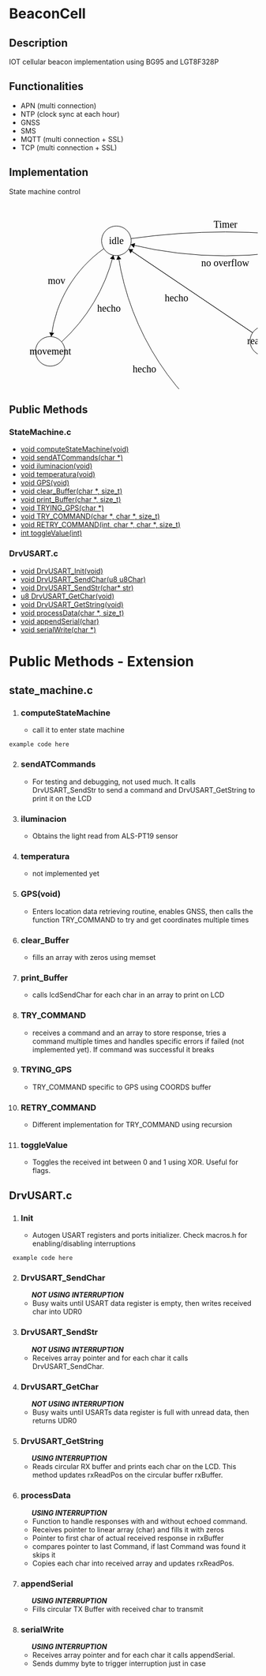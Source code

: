 # BeaconCell

## Description
IOT cellular beacon implementation using BG95 and LGT8F328P

## Functionalities

- APN (multi connection)
- NTP (clock sync at each hour)
- GNSS
- SMS
- MQTT (multi connection + SSL)
- TCP (multi connection + SSL)

## Implementation
State machine control

<?xml version="1.0" standalone="no"?>
<!DOCTYPE svg PUBLIC "-//W3C//DTD SVG 1.1//EN" "https://www.w3.org/Graphics/SVG/1.1/DTD/svg11.dtd">

<svg width="800" height="600" version="1.1" xmlns="http://www.w3.org/2000/svg">
	<ellipse stroke="black" stroke-width="1" fill="none" cx="217.5" cy="77.5" rx="30" ry="30"/>
	<text x="202.5" y="83.5" font-family="Times New Roman" font-size="20">idle</text>
	<ellipse stroke="black" stroke-width="1" fill="none" cx="518.5" cy="280.5" rx="30" ry="30"/>
	<text x="482.5" y="286.5" font-family="Times New Roman" font-size="20">read data</text>
	<ellipse stroke="black" stroke-width="1" fill="none" cx="495.5" cy="502.5" rx="30" ry="30"/>
	<text x="458.5" y="508.5" font-family="Times New Roman" font-size="20">send data</text>
	<ellipse stroke="black" stroke-width="1" fill="none" cx="659.5" cy="77.5" rx="30" ry="30"/>
	<text x="648.5" y="83.5" font-family="Times New Roman" font-size="20">rtc</text>
	<ellipse stroke="black" stroke-width="1" fill="none" cx="83.5" cy="301.5" rx="30" ry="30"/>
	<text x="41.5" y="307.5" font-family="Times New Roman" font-size="20">movement</text>
	<polygon stroke="black" stroke-width="1" points="493.628,263.726 242.372,94.274"/>
	<polygon fill="black" stroke-width="1" points="242.372,94.274 246.209,102.893 251.8,94.602"/>
	<text x="315.5" y="199.5" font-family="Times New Roman" font-size="20">hecho</text>
	<path stroke="black" stroke-width="1" fill="none" d="M 247.157,72.98 A 1368.327,1368.327 0 0 1 629.843,72.98"/>
	<polygon fill="black" stroke-width="1" points="629.843,72.98 622.621,66.91 621.223,76.812"/>
	<text x="414.5" y="50.5" font-family="Times New Roman" font-size="20">Timer</text>
	<path stroke="black" stroke-width="1" fill="none" d="M 630.475,85.078 A 817.544,817.544 0 0 1 246.525,85.078"/>
	<polygon fill="black" stroke-width="1" points="246.525,85.078 253.128,91.817 255.476,82.096"/>
	<text x="389.5" y="128.5" font-family="Times New Roman" font-size="20">no overflow</text>
	<polygon stroke="black" stroke-width="1" points="642.386,102.14 535.614,255.86"/>
	<polygon fill="black" stroke-width="1" points="535.614,255.86 544.285,252.142 536.071,246.438"/>
	<text x="594.5" y="198.5" font-family="Times New Roman" font-size="20">muestreo</text>
	<path stroke="black" stroke-width="1" fill="none" d="M 469.72,487.165 A 547.427,547.427 0 0 1 221.22,107.265"/>
	<polygon fill="black" stroke-width="1" points="221.22,107.265 217.486,115.929 227.372,114.417"/>
	<text x="250.5" y="343.5" font-family="Times New Roman" font-size="20">hecho</text>
	<path stroke="black" stroke-width="1" fill="none" d="M 675.802,102.666 A 270.951,270.951 0 0 1 524.481,494.808"/>
	<polygon fill="black" stroke-width="1" points="524.481,494.808 533.636,497.086 530.54,487.577"/>
	<text x="700.5" y="349.5" font-family="Times New Roman" font-size="20">envio</text>
	<path stroke="black" stroke-width="1" fill="none" d="M 211.361,106.856 A 356.263,356.263 0 0 1 106.463,282.208"/>
	<polygon fill="black" stroke-width="1" points="211.361,106.856 204.549,113.382 214.242,115.839"/>
	<text x="178.5" y="220.5" font-family="Times New Roman" font-size="20">hecho</text>
	<path stroke="black" stroke-width="1" fill="none" d="M 85.47,271.582 A 257.456,257.456 0 0 1 192.07,93.384"/>
	<polygon fill="black" stroke-width="1" points="85.47,271.582 91.421,264.262 81.498,263.025"/>
	<text x="78.5" y="164.5" font-family="Times New Roman" font-size="20">mov</text>
</svg>


## Public Methods

### StateMachine.c

* [void computeStateMachine(void)](#computeStateMachine)
* [void sendATCommands(char *)](#sendATCommands)
* [void iluminacion(void)](#iluminacion)
* [void temperatura(void)](#temperatura)
* [void GPS(void)](#GPS(void))
* [void clear_Buffer(char *, size_t)](#clear_Buffer)
* [void print_Buffer(char *, size_t)](#print_Buffer)
* [void TRYING_GPS(char *)](#TRYING_GPS)
* [void TRY_COMMAND(char *, char *, size_t)](#TRY_COMMAND)
* [void RETRY_COMMAND(int, char *, char *, size_t)](#RETRY_COMMAND)
* [int toggleValue(int)](#toggleValue)

### DrvUSART.c

* [void DrvUSART_Init(void)](#Init)
* [void DrvUSART_SendChar(u8 u8Char)](#DrvUSART_SendChar)
* [void DrvUSART_SendStr(char* str)](#DrvUSART_SendStr)
* [u8 DrvUSART_GetChar(void)](#DrvUSART_GetChar)
* [void DrvUSART_GetString(void)](#DrvUSART_GetString)
* [void processData(char *, size_t)](#processData)
* [void appendSerial(char)](#appendSerial)
* [void serialWrite(char *)](#serialWrite)


# Public Methods - Extension

## state_machine.c

1.  ### computeStateMachine
	* call it to enter state machine
```
example code here
```
2. ### sendATCommands
	* For testing and debugging, not used much. It calls DrvUSART_SendStr to send a command and DrvUSART_GetString to print it on the LCD
3. ### iluminacion
	* Obtains the light read from ALS-PT19 sensor 
4. ### temperatura
	* not implemented yet
5. ### GPS(void)
	* Enters location data retrieving routine, enables GNSS, then calls the function TRY_COMMAND to try and get coordinates multiple times
6. ### clear_Buffer
	* fills an array with zeros using memset
7. ### print_Buffer
	* calls lcdSendChar for each char in an array to print on LCD
8. ### TRY_COMMAND
	* receives a command and an array to store response, tries a command multiple times and handles specific errors if failed (not implemented yet). If command was successful it breaks
9. ### TRYING_GPS
	* TRY_COMMAND specific to GPS using COORDS buffer
10. ### RETRY_COMMAND
	* Different implementation for TRY_COMMAND using recursion
11. ### toggleValue
	* Toggles the received int between 0 and 1 using XOR. Useful for flags.

## DrvUSART.c

1. ### Init
	* Autogen USART registers and ports initializer. Check macros.h for enabling/disabling interruptions
```
 example code here
```
2. ### DrvUSART_SendChar
	&nbsp;&ensp;&ensp; ***NOT USING INTERRUPTION***
	* Busy waits until USART data register is empty, then writes received char into UDR0
3. ### DrvUSART_SendStr
	&nbsp;&ensp;&ensp; ***NOT USING INTERRUPTION***
	* Receives array pointer and for each char it calls DrvUSART_SendChar.
4. ### DrvUSART_GetChar
	&nbsp;&ensp;&ensp; ***NOT USING INTERRUPTION***
	* Busy waits until USARTs data register is full with unread data, then returns UDR0
5. ### DrvUSART_GetString
	&nbsp;&ensp;&ensp; ***USING INTERRUPTION***
	* Reads circular RX buffer and prints each char on the LCD. This method updates rxReadPos on the circular buffer rxBuffer.
6. ### processData
	&nbsp;&ensp;&ensp; ***USING INTERRUPTION***
	* Function to handle responses with and without echoed command.
	* Receives pointer to linear array (char) and fills it with zeros
	* Pointer to first char of actual received response in rxBuffer
	* compares pointer to last Command, if last Command was found it skips it
	* Copies each char into received array and updates rxReadPos.
7. ### appendSerial
	&nbsp;&ensp;&ensp; ***USING INTERRUPTION***
	* Fills circular TX Buffer with received char to transmit
8. ### serialWrite
	&nbsp;&ensp;&ensp; ***USING INTERRUPTION***
	* Receives array pointer and for each char it calls appendSerial.
	* Sends dummy byte to trigger interruption just in case
